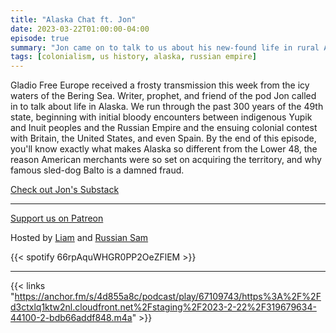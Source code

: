 ```yaml
---
title: "Alaska Chat ft. Jon"
date: 2023-03-22T01:00:00-04:00
episode: true
summary: "Jon came on to talk to us about his new-found life in rural Alaska, as well as the enigmatic history of this hotly-contested land."
tags: [colonialism, us history, alaska, russian empire]
---
```


Gladio Free Europe received a frosty transmission this week from the icy waters of the Bering Sea. Writer, prophet, and friend of the pod Jon called in to talk about life in Alaska. We run through the past 300 years of the 49th state, beginning with initial bloody encounters between indigenous Yupik and Inuit peoples and the Russian Empire and the ensuing colonial contest with Britain, the United States, and even Spain. By the end of this episode, you'll know exactly what makes Alaska so different from the Lower 48, the reason American merchants were so set on acquiring the territory, and why famous sled-dog Balto is a damned fraud.

[⁠Check out Jon's Substack](https://substack.com/profile/2054455-joeseph-turner)

---
[Support us on Patreon](https://www.patreon.com/GladioFreeEurope)

Hosted by [Liam](https://twitter.com/LegoRacers2) and [Russian Sam](https://twitter.com/reelCheburashka)

{{< spotify 66rpAquWHGR0PP2OeZFlEM >}}

---

{{< links "https://anchor.fm/s/4d855a8c/podcast/play/67109743/https%3A%2F%2Fd3ctxlq1ktw2nl.cloudfront.net%2Fstaging%2F2023-2-22%2F319679634-44100-2-bdb66addf848.m4a" >}}


